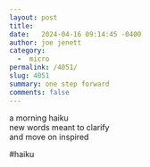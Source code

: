 ```yaml
---
layout: post
title:  
date:   2024-04-16 09:14:45 -0400
author: joe jenett
category:
  -  micro
permalink: /4051/
slug: 4051
summary: one step forward
comments: false
---
```

a morning haiku<br>
new words meant to clarify<br>
and move on inspired

#haiku

<a href="https://brid.gy/publish/mastodon"></a>
